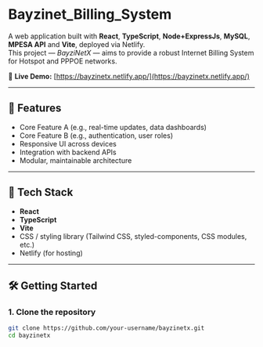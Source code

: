 # Bayzinet_Billing_System

A web application built with **React**, **TypeScript**, **Node+ExpressJs**, **MySQL**, **MPESA API** and **Vite**, deployed via Netlify.  
This project — *BayziNetX* — aims to provide a robust Internet Billing System for Hotspot and PPPOE networks.


🔗 **Live Demo:** [https://bayzinetx.netlify.app/](https://bayzinetx.netlify.app/)

---

## 🚀 Features

- Core Feature A (e.g., real-time updates, data dashboards)  
- Core Feature B (e.g., authentication, user roles)  
- Responsive UI across devices  
- Integration with backend APIs  
- Modular, maintainable architecture  

---

## 🧰 Tech Stack

- **React**  
- **TypeScript**  
- **Vite**  
- CSS / styling library (Tailwind CSS, styled-components, CSS modules, etc.)  
- Netlify (for hosting)  

---

## 🛠️ Getting Started

### 1. Clone the repository

```bash
git clone https://github.com/your-username/bayzinetx.git
cd bayzinetx

